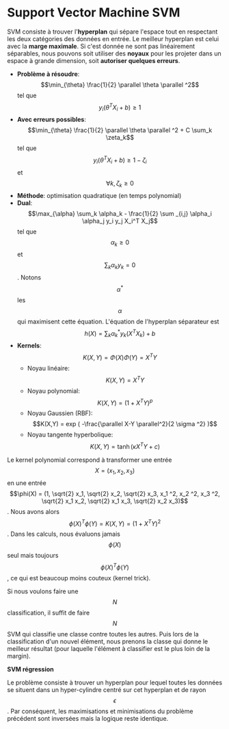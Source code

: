 # Support Vector Machine SVM

SVM consiste à trouver l'**hyperplan** qui sépare l'espace tout en respectant les deux catégories des données en entrée. Le meilleur hyperplan est celui avec la **marge maximale**. Si c'est donnée ne sont pas linéairement séparables, nous pouvons soit utiliser des **noyaux** pour les projeter dans un espace à grande dimension, soit **autoriser quelques erreurs**.

  - **Problème à résoudre**: $$\min_{\theta} \frac{1}{2} \parallel \theta \parallel ^2$$ tel que $$y_i (\theta ^T X_i + b) \geq 1$$
  - **Avec erreurs possibles**: $$\min_{\theta} \frac{1}{2} \parallel \theta \parallel ^2 + C \sum_k \zeta_k$$ tel que $$y_i (\theta ^T X_i + b) \geq 1 - \zeta_i $$ et $$\forall k, \zeta_k \geq 0$$
  - **Méthode**: optimisation quadratique (en temps polynomial)
  - **Dual**: $$\max_{\alpha} \sum_k \alpha_k - \frac{1}{2} \sum _{i,j} \alpha_i \alpha_j y_i y_j X_i^T X_j$$ tel que $$\alpha_k \geq 0$$ et $$\sum_k \alpha_k y_k = 0$$. Notons $$\alpha^*$$ les $$\alpha$$ qui maximisent cette équation. L'équation de l'hyperplan séparateur est $$h(X) = \sum _k \alpha_k^* y_k (X^T X_k)+ b$$
  - **Kernels**: $$K(X,Y) = \Phi(X) \Phi(Y) = X^T Y$$
	  - Noyau linéaire: $$K(X,Y) = X ^T Y$$
	  - Noyau polynomial: $$K(X,Y) = (1 + X ^T Y)^p$$
	  - Noyau Gaussien (RBF): $$K(X,Y) = exp ( -\frac{\parallel X-Y \parallel^2}{2 \sigma ^2} )$$  
	  - Noyau tangente hyperbolique: $$K(X,Y) = \tanh (\kappa X ^T Y + c)$$

Le kernel polynomial correspond à transformer une entrée $$X=(x_1, x_2, x_3)$$ en une entrée $$\phi(X) = (1, \sqrt{2} x_1, \sqrt{2} x_2, \sqrt{2} x_3, x_1 ^2, x_2 ^2, x_3 ^2, \sqrt{2} x_1 x_2, \sqrt{2} x_1 x_3, \sqrt{2} x_2 x_3)$$. Nous avons alors $$\phi(X)^T \phi(Y) = K(X,Y) = (1 + X ^T Y)^2$$. Dans les calculs, nous évaluons jamais $$\phi(X)$$ seul mais toujours $$\phi(X) ^T \phi(Y)$$, ce qui est beaucoup moins couteux (kernel trick).

Si nous voulons faire une $$N$$ classification, il suffit de faire $$N$$  SVM qui classifie une classe contre toutes les autres. Puis lors de la classification d'un nouvel élément, nous prenons la classe qui donne le meilleur résultat (pour laquelle l'élément à classifier est le plus loin de la margin).

**SVM régression**

Le problème consiste à trouver un hyperplan pour lequel toutes les données se situent dans un hyper-cylindre centré sur cet hyperplan et de rayon $$\epsilon$$. Par conséquent, les maximisations et minimisations du problème précédent sont inversées mais la logique reste identique.

